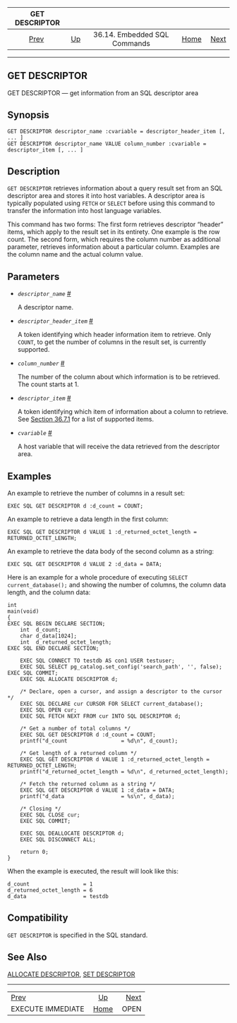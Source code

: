 <!--?xml version="1.0" encoding="UTF-8" standalone="no"?-->

|                        GET DESCRIPTOR                        |                                                             |                              |                                                       |                                    |
| :----------------------------------------------------------: | :---------------------------------------------------------- | :--------------------------: | ----------------------------------------------------: | ---------------------------------: |
| [Prev](ecpg-sql-execute-immediate.html "EXECUTE IMMEDIATE")  | [Up](ecpg-sql-commands.html "36.14. Embedded SQL Commands") | 36.14. Embedded SQL Commands | [Home](index.html "PostgreSQL 17devel Documentation") |  [Next](ecpg-sql-open.html "OPEN") |

***

## GET DESCRIPTOR

GET DESCRIPTOR — get information from an SQL descriptor area

## Synopsis

    GET DESCRIPTOR descriptor_name :cvariable = descriptor_header_item [, ... ]
    GET DESCRIPTOR descriptor_name VALUE column_number :cvariable = descriptor_item [, ... ]

## Description

`GET DESCRIPTOR` retrieves information about a query result set from an SQL descriptor area and stores it into host variables. A descriptor area is typically populated using `FETCH` or `SELECT` before using this command to transfer the information into host language variables.

This command has two forms: The first form retrieves descriptor “header” items, which apply to the result set in its entirety. One example is the row count. The second form, which requires the column number as additional parameter, retrieves information about a particular column. Examples are the column name and the actual column value.

## Parameters

* *`descriptor_name`* [#](#ECPG-SQL-GET-DESCRIPTOR-DESCRIPTOR-NAME)

    A descriptor name.

* *`descriptor_header_item`* [#](#ECPG-SQL-GET-DESCRIPTOR-DESCRIPTOR-HEADER-ITEM)

    A token identifying which header information item to retrieve. Only `COUNT`, to get the number of columns in the result set, is currently supported.

* *`column_number`* [#](#ECPG-SQL-GET-DESCRIPTOR-COLUMN-NUMBER)

    The number of the column about which information is to be retrieved. The count starts at 1.

* *`descriptor_item`* [#](#ECPG-SQL-GET-DESCRIPTOR-DESCRIPTOR-ITEM)

    A token identifying which item of information about a column to retrieve. See [Section 36.7.1](ecpg-descriptors.html#ECPG-NAMED-DESCRIPTORS "36.7.1. Named SQL Descriptor Areas") for a list of supported items.

* *`cvariable`* [#](#ECPG-SQL-GET-DESCRIPTOR-CVARIABLE)

    A host variable that will receive the data retrieved from the descriptor area.

## Examples

An example to retrieve the number of columns in a result set:

    EXEC SQL GET DESCRIPTOR d :d_count = COUNT;

An example to retrieve a data length in the first column:

    EXEC SQL GET DESCRIPTOR d VALUE 1 :d_returned_octet_length = RETURNED_OCTET_LENGTH;

An example to retrieve the data body of the second column as a string:

    EXEC SQL GET DESCRIPTOR d VALUE 2 :d_data = DATA;

Here is an example for a whole procedure of executing `SELECT current_database();` and showing the number of columns, the column data length, and the column data:

    int
    main(void)
    {
    EXEC SQL BEGIN DECLARE SECTION;
        int  d_count;
        char d_data[1024];
        int  d_returned_octet_length;
    EXEC SQL END DECLARE SECTION;

        EXEC SQL CONNECT TO testdb AS con1 USER testuser;
        EXEC SQL SELECT pg_catalog.set_config('search_path', '', false); EXEC SQL COMMIT;
        EXEC SQL ALLOCATE DESCRIPTOR d;

        /* Declare, open a cursor, and assign a descriptor to the cursor  */
        EXEC SQL DECLARE cur CURSOR FOR SELECT current_database();
        EXEC SQL OPEN cur;
        EXEC SQL FETCH NEXT FROM cur INTO SQL DESCRIPTOR d;

        /* Get a number of total columns */
        EXEC SQL GET DESCRIPTOR d :d_count = COUNT;
        printf("d_count                 = %d\n", d_count);

        /* Get length of a returned column */
        EXEC SQL GET DESCRIPTOR d VALUE 1 :d_returned_octet_length = RETURNED_OCTET_LENGTH;
        printf("d_returned_octet_length = %d\n", d_returned_octet_length);

        /* Fetch the returned column as a string */
        EXEC SQL GET DESCRIPTOR d VALUE 1 :d_data = DATA;
        printf("d_data                  = %s\n", d_data);

        /* Closing */
        EXEC SQL CLOSE cur;
        EXEC SQL COMMIT;

        EXEC SQL DEALLOCATE DESCRIPTOR d;
        EXEC SQL DISCONNECT ALL;

        return 0;
    }

When the example is executed, the result will look like this:

    d_count                 = 1
    d_returned_octet_length = 6
    d_data                  = testdb

## Compatibility

`GET DESCRIPTOR` is specified in the SQL standard.

## See Also

[ALLOCATE DESCRIPTOR](ecpg-sql-allocate-descriptor.html "ALLOCATE DESCRIPTOR"), [SET DESCRIPTOR](ecpg-sql-set-descriptor.html "SET DESCRIPTOR")

***

|                                                              |                                                             |                                    |
| :----------------------------------------------------------- | :---------------------------------------------------------: | ---------------------------------: |
| [Prev](ecpg-sql-execute-immediate.html "EXECUTE IMMEDIATE")  | [Up](ecpg-sql-commands.html "36.14. Embedded SQL Commands") |  [Next](ecpg-sql-open.html "OPEN") |
| EXECUTE IMMEDIATE                                            |    [Home](index.html "PostgreSQL 17devel Documentation")    |                               OPEN |
